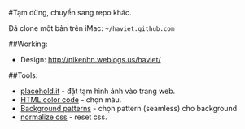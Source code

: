 #Tạm dừng, chuyển sang repo khác.

Đã clone một bản trên iMac: `~/haviet.github.com`

##Working:
- Design: http://nikenhn.weblogs.us/haviet/

##Tools:
- [placehold.it](http://placehold.it) - đặt tạm hình ảnh vào trang web.
- [HTML color code](http://html-color-codes.info/) - chọn màu.
- [Background patterns](http://subtlepatterns.com/) - chọn pattern (seamless) cho background
- [normalize css](https://github.com/xabeng/normalize.css) - reset css.

